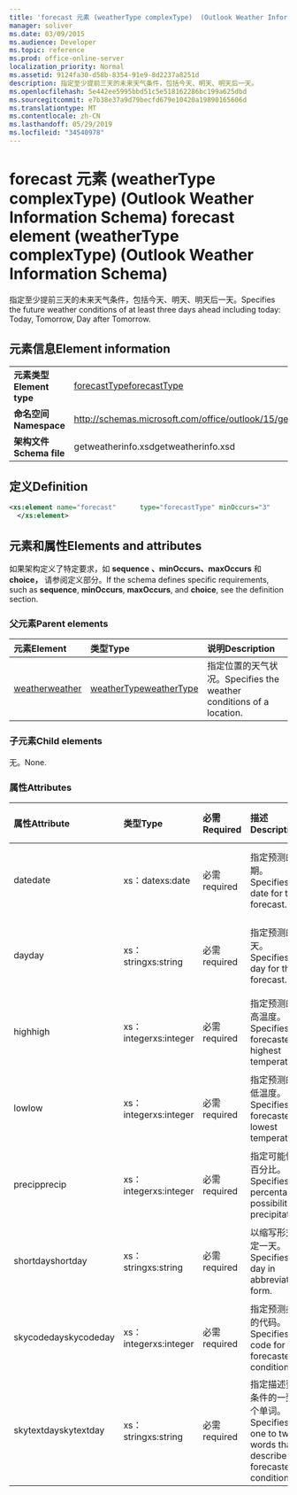 ```yaml
---
title: 'forecast 元素 (weatherType complexType)  (Outlook Weather Information Schema) '
manager: soliver
ms.date: 03/09/2015
ms.audience: Developer
ms.topic: reference
ms.prod: office-online-server
localization_priority: Normal
ms.assetid: 9124fa30-d58b-8354-91e9-8d2237a8251d
description: 指定至少提前三天的未来天气条件，包括今天、明天、明天后一天。
ms.openlocfilehash: 5e442ee5995bbd51c5e518162286bc199a625dbd
ms.sourcegitcommit: e7b38e37a9d79becfd679e10420a19890165606d
ms.translationtype: MT
ms.contentlocale: zh-CN
ms.lasthandoff: 05/29/2019
ms.locfileid: "34540978"
---
```

# <a name="forecast-element-weathertype-complextype-outlook-weather-information-schema"></a><span data-ttu-id="2039b-103">forecast 元素 (weatherType complexType)  (Outlook Weather Information Schema) </span><span class="sxs-lookup"><span data-stu-id="2039b-103">forecast element (weatherType complexType) (Outlook Weather Information Schema)</span></span>

<span data-ttu-id="2039b-104">指定至少提前三天的未来天气条件，包括今天、明天、明天后一天。</span><span class="sxs-lookup"><span data-stu-id="2039b-104">Specifies the future weather conditions of at least three days ahead including today: Today, Tomorrow, Day after Tomorrow.</span></span>
  
## <a name="element-information"></a><span data-ttu-id="2039b-105">元素信息</span><span class="sxs-lookup"><span data-stu-id="2039b-105">Element information</span></span>

|||
|:-----|:-----|
|<span data-ttu-id="2039b-106">**元素类型**</span><span class="sxs-lookup"><span data-stu-id="2039b-106">**Element type**</span></span> <br/> |[<span data-ttu-id="2039b-107">forecastType</span><span class="sxs-lookup"><span data-stu-id="2039b-107">forecastType</span></span>](forecasttype-complextype-outlook-weather-information-schema.md) <br/> |
|<span data-ttu-id="2039b-108">**命名空间**</span><span class="sxs-lookup"><span data-stu-id="2039b-108">**Namespace**</span></span> <br/> |http://schemas.microsoft.com/office/outlook/15/getweatherinfo.xsd  <br/> |
|<span data-ttu-id="2039b-109">**架构文件**</span><span class="sxs-lookup"><span data-stu-id="2039b-109">**Schema file**</span></span> <br/> |<span data-ttu-id="2039b-110">getweatherinfo.xsd</span><span class="sxs-lookup"><span data-stu-id="2039b-110">getweatherinfo.xsd</span></span>  <br/> |
   
## <a name="definition"></a><span data-ttu-id="2039b-111">定义</span><span class="sxs-lookup"><span data-stu-id="2039b-111">Definition</span></span>

```XML
<xs:element name="forecast"      type="forecastType" minOccurs="3"     maxOccurs="unbounded"    >
  </xs:element>  

```

## <a name="elements-and-attributes"></a><span data-ttu-id="2039b-112">元素和属性</span><span class="sxs-lookup"><span data-stu-id="2039b-112">Elements and attributes</span></span>

<span data-ttu-id="2039b-113">如果架构定义了特定要求，如 **sequence** **、minOccurs、maxOccurs** 和 **choice，** 请参阅定义部分。</span><span class="sxs-lookup"><span data-stu-id="2039b-113">If the schema defines specific requirements, such as **sequence**, **minOccurs**, **maxOccurs**, and **choice**, see the definition section.</span></span> 
  
### <a name="parent-elements"></a><span data-ttu-id="2039b-114">父元素</span><span class="sxs-lookup"><span data-stu-id="2039b-114">Parent elements</span></span>

|<span data-ttu-id="2039b-115">**元素**</span><span class="sxs-lookup"><span data-stu-id="2039b-115">**Element**</span></span>|<span data-ttu-id="2039b-116">**类型**</span><span class="sxs-lookup"><span data-stu-id="2039b-116">**Type**</span></span>|<span data-ttu-id="2039b-117">**说明**</span><span class="sxs-lookup"><span data-stu-id="2039b-117">**Description**</span></span>|
|:-----|:-----|:-----|
|[<span data-ttu-id="2039b-118">weather</span><span class="sxs-lookup"><span data-stu-id="2039b-118">weather</span></span>](weather-element-weatherdata-elementoutlook-weather-information-schema.md) <br/> |[<span data-ttu-id="2039b-119">weatherType</span><span class="sxs-lookup"><span data-stu-id="2039b-119">weatherType</span></span>](weathertype-complextype-outlook-weather-information-schema.md) <br/> |<span data-ttu-id="2039b-120">指定位置的天气状况。</span><span class="sxs-lookup"><span data-stu-id="2039b-120">Specifies the weather conditions of a location.</span></span>  <br/> |
   
### <a name="child-elements"></a><span data-ttu-id="2039b-121">子元素</span><span class="sxs-lookup"><span data-stu-id="2039b-121">Child elements</span></span>

<span data-ttu-id="2039b-122">无。</span><span class="sxs-lookup"><span data-stu-id="2039b-122">None.</span></span>
  
### <a name="attributes"></a><span data-ttu-id="2039b-123">属性</span><span class="sxs-lookup"><span data-stu-id="2039b-123">Attributes</span></span>

|<span data-ttu-id="2039b-124">**属性**</span><span class="sxs-lookup"><span data-stu-id="2039b-124">**Attribute**</span></span>|<span data-ttu-id="2039b-125">**类型**</span><span class="sxs-lookup"><span data-stu-id="2039b-125">**Type**</span></span>|<span data-ttu-id="2039b-126">**必需**</span><span class="sxs-lookup"><span data-stu-id="2039b-126">**Required**</span></span>|<span data-ttu-id="2039b-127">**描述**</span><span class="sxs-lookup"><span data-stu-id="2039b-127">**Description**</span></span>|<span data-ttu-id="2039b-128">**可能的值**</span><span class="sxs-lookup"><span data-stu-id="2039b-128">**Possible values**</span></span>|
|:-----|:-----|:-----|:-----|:-----|
|<span data-ttu-id="2039b-129">date</span><span class="sxs-lookup"><span data-stu-id="2039b-129">date</span></span>  <br/> |<span data-ttu-id="2039b-130">xs：date</span><span class="sxs-lookup"><span data-stu-id="2039b-130">xs:date</span></span>  <br/> |<span data-ttu-id="2039b-131">必需</span><span class="sxs-lookup"><span data-stu-id="2039b-131">required</span></span>  <br/> |<span data-ttu-id="2039b-132">指定预测的日期。</span><span class="sxs-lookup"><span data-stu-id="2039b-132">Specifies the date for the forecast.</span></span>  <br/> |<span data-ttu-id="2039b-133">xs：date 类型的值</span><span class="sxs-lookup"><span data-stu-id="2039b-133">A value of the type xs:date</span></span>  <br/> |
|<span data-ttu-id="2039b-134">day</span><span class="sxs-lookup"><span data-stu-id="2039b-134">day</span></span>  <br/> |<span data-ttu-id="2039b-135">xs：string</span><span class="sxs-lookup"><span data-stu-id="2039b-135">xs:string</span></span>  <br/> |<span data-ttu-id="2039b-136">必需</span><span class="sxs-lookup"><span data-stu-id="2039b-136">required</span></span>  <br/> |<span data-ttu-id="2039b-137">指定预测的一天。</span><span class="sxs-lookup"><span data-stu-id="2039b-137">Specifies a day for the forecast.</span></span>  <br/> |<span data-ttu-id="2039b-138">xs：string 类型的值</span><span class="sxs-lookup"><span data-stu-id="2039b-138">A value of the type xs:string</span></span>  <br/> |
|<span data-ttu-id="2039b-139">high</span><span class="sxs-lookup"><span data-stu-id="2039b-139">high</span></span>  <br/> |<span data-ttu-id="2039b-140">xs：integer</span><span class="sxs-lookup"><span data-stu-id="2039b-140">xs:integer</span></span>  <br/> |<span data-ttu-id="2039b-141">必需</span><span class="sxs-lookup"><span data-stu-id="2039b-141">required</span></span>  <br/> |<span data-ttu-id="2039b-142">指定预测的最高温度。</span><span class="sxs-lookup"><span data-stu-id="2039b-142">Specifies the forecasted highest temperature.</span></span>  <br/> |<span data-ttu-id="2039b-143">xs：integer 类型的值</span><span class="sxs-lookup"><span data-stu-id="2039b-143">A value of the type xs:integer</span></span>  <br/> |
|<span data-ttu-id="2039b-144">low</span><span class="sxs-lookup"><span data-stu-id="2039b-144">low</span></span>  <br/> |<span data-ttu-id="2039b-145">xs：integer</span><span class="sxs-lookup"><span data-stu-id="2039b-145">xs:integer</span></span>  <br/> |<span data-ttu-id="2039b-146">必需</span><span class="sxs-lookup"><span data-stu-id="2039b-146">required</span></span>  <br/> |<span data-ttu-id="2039b-147">指定预测的最低温度。</span><span class="sxs-lookup"><span data-stu-id="2039b-147">Specifies the forecasted lowest temperature.</span></span>  <br/> |<span data-ttu-id="2039b-148">xs：integer 类型的值</span><span class="sxs-lookup"><span data-stu-id="2039b-148">A value of the type xs:integer</span></span>  <br/> |
|<span data-ttu-id="2039b-149">precip</span><span class="sxs-lookup"><span data-stu-id="2039b-149">precip</span></span>  <br/> |<span data-ttu-id="2039b-150">xs：integer</span><span class="sxs-lookup"><span data-stu-id="2039b-150">xs:integer</span></span>  <br/> |<span data-ttu-id="2039b-151">必需</span><span class="sxs-lookup"><span data-stu-id="2039b-151">required</span></span>  <br/> |<span data-ttu-id="2039b-152">指定可能性的百分比。</span><span class="sxs-lookup"><span data-stu-id="2039b-152">Specifies the percentage possibility of precipitation.</span></span>  <br/> |<span data-ttu-id="2039b-153">xs：integer 类型的值</span><span class="sxs-lookup"><span data-stu-id="2039b-153">A value of the type xs:integer</span></span>  <br/> |
|<span data-ttu-id="2039b-154">shortday</span><span class="sxs-lookup"><span data-stu-id="2039b-154">shortday</span></span>  <br/> |<span data-ttu-id="2039b-155">xs：string</span><span class="sxs-lookup"><span data-stu-id="2039b-155">xs:string</span></span>  <br/> |<span data-ttu-id="2039b-156">必需</span><span class="sxs-lookup"><span data-stu-id="2039b-156">required</span></span>  <br/> |<span data-ttu-id="2039b-157">以缩写形式指定一天。</span><span class="sxs-lookup"><span data-stu-id="2039b-157">Specifies a day in abbreviated form.</span></span>  <br/> |<span data-ttu-id="2039b-158">xs：string 类型的值</span><span class="sxs-lookup"><span data-stu-id="2039b-158">A value of the type xs:string</span></span>  <br/> |
|<span data-ttu-id="2039b-159">skycodeday</span><span class="sxs-lookup"><span data-stu-id="2039b-159">skycodeday</span></span>  <br/> |<span data-ttu-id="2039b-160">xs：integer</span><span class="sxs-lookup"><span data-stu-id="2039b-160">xs:integer</span></span>  <br/> |<span data-ttu-id="2039b-161">必需</span><span class="sxs-lookup"><span data-stu-id="2039b-161">required</span></span>  <br/> |<span data-ttu-id="2039b-162">指定预测条件的代码。</span><span class="sxs-lookup"><span data-stu-id="2039b-162">Specifies a code for the forecasted conditions.</span></span>  <br/> |<span data-ttu-id="2039b-163">xs：integer 类型的值</span><span class="sxs-lookup"><span data-stu-id="2039b-163">A value of the type xs:integer</span></span>  <br/> |
|<span data-ttu-id="2039b-164">skytextday</span><span class="sxs-lookup"><span data-stu-id="2039b-164">skytextday</span></span>  <br/> |<span data-ttu-id="2039b-165">xs：string</span><span class="sxs-lookup"><span data-stu-id="2039b-165">xs:string</span></span>  <br/> |<span data-ttu-id="2039b-166">必需</span><span class="sxs-lookup"><span data-stu-id="2039b-166">required</span></span>  <br/> |<span data-ttu-id="2039b-167">指定描述预测条件的一到两个单词。</span><span class="sxs-lookup"><span data-stu-id="2039b-167">Specifies one to two words that describe the forecasted conditions.</span></span>  <br/> |<span data-ttu-id="2039b-168">xs：string 类型的值</span><span class="sxs-lookup"><span data-stu-id="2039b-168">A value of the type xs:string</span></span>  <br/> |
   

